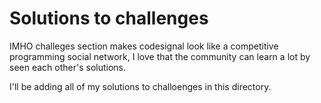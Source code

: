 # Solutions to challenges

IMHO challeges section makes codesignal look like a competitive programming social network, I love that the community can learn a lot by seen each other's solutions.

I'll be adding all of my solutions to challoenges in this directory.